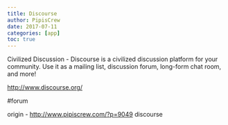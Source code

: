 ```yaml
---
title: Discourse
author: PipisCrew
date: 2017-07-11
categories: [app]
toc: true
---
```


Civilized Discussion - Discourse is a civilized discussion platform for your community. Use it as a mailing list, discussion forum, long-form chat room, and more!

http://www.discourse.org/

#forum

origin - http://www.pipiscrew.com/?p=9049 discourse
